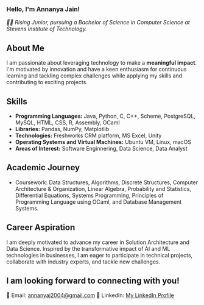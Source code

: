 ### Hello, I'm Annanya Jain!

*👩‍💻 Rising Junior, pursuing a Bachelor of Science in Computer Science at Stevens Institute of Technology.*

## About Me

I am passionate about leveraging technology to make a **meaningful impact**. I'm motivated by innovation and have a keen enthusiasm for continuous learning and tackling complex challenges while applying my skills and contributing to exciting projects.

## Skills

- **Programming Languages:** Java, Python, C, C++, Scheme, PostgreSQL, MySQL, HTML, CSS, R, Assembly, OCaml
- **Libraries:** Pandas, NumPy, Matplotlib
- **Technologies:**  Freshworks CRM platform, MS Excel, Unity
- **Operating Systems and Virtual Machines:** Ubuntu VM, Linux, macOS
- **Areas of Interest:** Software Enginnering, Data Science, Data Analyst

## Academic Journey
- Coursework: Data Structures, Algorithms, Discrete Structures, Computer Architecture & Organization, Linear Algebra, Probability and Statistics, Differential Equations, Systems Programming, Principles of Programming Language using OCaml, and Database Management Systems.


## Career Aspiration

I am deeply motivated to advance my career in Solution Architecture and Data Science. Inspired by the transformative impact of AI and ML technologies in businesses, I am eager to participate in technical projects, collaborate with industry experts, and tackle new challenges.

## I am looking forward to connecting with you!
📧 Email: [annanyaj2004@gmail.com](mailto:your_email@example.com)
🔗 LinkedIn: [My LinkedIn Profile](https://www.linkedin.com/in/jain-annanya/)

<!--
**JainAnnanya/JainAnnanya** is a ✨ _special_ ✨ repository because its `README.md` (this file) appears on your GitHub profile.

Here are some ideas to get you started:

- 🔭 I’m currently working on ...
- 🌱 I’m currently learning ...
- 👯 I’m looking to collaborate on ...
- 🤔 I’m looking for help with ...
- 💬 Ask me about ...
- 📫 How to reach me: ...
- 😄 Pronouns: ...
- ⚡ Fun fact: ...
-->


